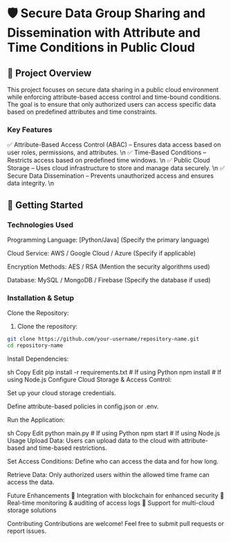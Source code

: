 # 🛡️ Secure Data Group Sharing and Dissemination with Attribute and Time Conditions in Public Cloud

##  📂 Project Overview
This project focuses on secure data sharing in a public cloud environment while enforcing attribute-based access control and time-bound conditions. The goal is to ensure that only authorized users can access specific data based on predefined attributes and time constraints.

### Key Features
✅ Attribute-Based Access Control (ABAC) – Ensures data access based on user roles, permissions, and attributes. \n
✅ Time-Based Conditions – Restricts access based on predefined time windows. \n
✅ Public Cloud Storage – Uses cloud infrastructure to store and manage data securely. \n
✅ Secure Data Dissemination – Prevents unauthorized access and ensures data integrity. \n

## 🚀 Getting Started
### Technologies Used
Programming Language: [Python/Java] (Specify the primary language)

Cloud Service: AWS / Google Cloud / Azure (Specify if applicable)

Encryption Methods: AES / RSA (Mention the security algorithms used)

Database: MySQL / MongoDB / Firebase (Specify the database if used)

### Installation & Setup
Clone the Repository:

1. Clone the repository:
  ```bash 
  git clone https://github.com/your-username/repository-name.git
  cd repository-name
  ```

Install Dependencies:

sh
Copy
Edit
pip install -r requirements.txt  # If using Python
npm install  # If using Node.js
Configure Cloud Storage & Access Control:

Set up your cloud storage credentials.

Define attribute-based policies in config.json or .env.

Run the Application:

sh
Copy
Edit
python main.py  # If using Python
npm start  # If using Node.js
Usage
Upload Data: Users can upload data to the cloud with attribute-based and time-based restrictions.

Set Access Conditions: Define who can access the data and for how long.

Retrieve Data: Only authorized users within the allowed time frame can access the data.

Future Enhancements
🔹 Integration with blockchain for enhanced security
🔹 Real-time monitoring & auditing of access logs
🔹 Support for multi-cloud storage solutions

Contributing
Contributions are welcome! Feel free to submit pull requests or report issues.
